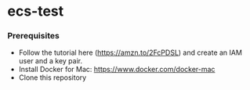 # ecs-test

### Prerequisites

* Follow the tutorial here (https://amzn.to/2FcPDSL) and create an IAM user and a key pair.
* Install Docker for Mac: https://www.docker.com/docker-mac
* Clone this repository

